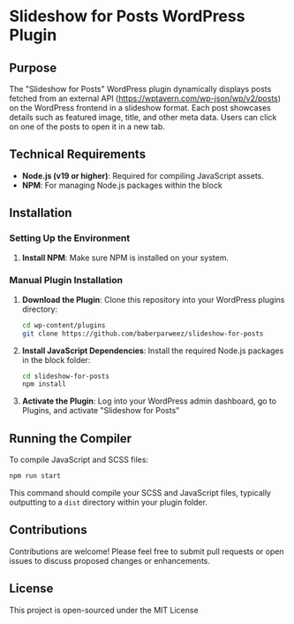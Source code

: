 # Slideshow for Posts WordPress Plugin

## Purpose

The "Slideshow for Posts" WordPress plugin dynamically displays posts fetched from an external API (https://wptavern.com/wp-json/wp/v2/posts) on the WordPress frontend in a slideshow format. Each post showcases details such as featured image, title, and other meta data. Users can click on one of the posts to open it in a new tab.

## Technical Requirements

-   **Node.js (v19 or higher)**: Required for compiling JavaScript assets.
-   **NPM**: For managing Node.js packages within the block

## Installation

### Setting Up the Environment

1. **Install NPM**: Make sure NPM is installed on your system.

### Manual Plugin Installation

1. **Download the Plugin**: Clone this repository into your WordPress plugins directory:

    ```bash
    cd wp-content/plugins
    git clone https://github.com/baberparweez/slideshow-for-posts
    ```

2. **Install JavaScript Dependencies**: Install the required Node.js packages in the block folder:

    ```bash
    cd slideshow-for-posts
    npm install
    ```

3. **Activate the Plugin**: Log into your WordPress admin dashboard, go to Plugins, and activate "Slideshow for Posts"

## Running the Compiler

To compile JavaScript and SCSS files:

```bash
npm run start
```

This command should compile your SCSS and JavaScript files, typically outputting to a `dist` directory within your plugin folder.

## Contributions

Contributions are welcome! Please feel free to submit pull requests or open issues to discuss proposed changes or enhancements.

## License

This project is open-sourced under the MIT License
